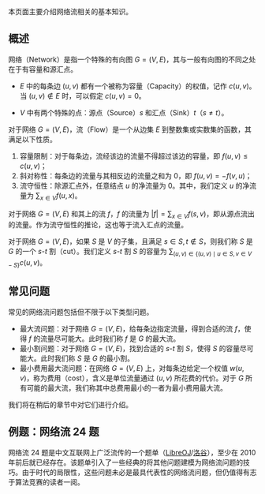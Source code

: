 本页面主要介绍网络流相关的基本知识。

## 概述

网络（Network）是指一个特殊的有向图 $G=(V,E)$，其与一般有向图的不同之处在于有容量和源汇点。

- $E$ 中的每条边 $(u, v)$ 都有一个被称为容量（Capacity）的权值，记作 $c(u, v)$。当 $(u,v)\notin E$ 时，可以假定 $c(u,v)=0$。

- $V$ 中有两个特殊的点：源点（Source）$s$ 和汇点（Sink）$t$（$s \neq t$）。

对于网络 $G=(V, E)$，流（Flow）是一个从边集 $E$ 到整数集或实数集的函数，其满足以下性质。

1. 容量限制：对于每条边，流经该边的流量不得超过该边的容量，即 $f(u,v) \leq c(u,v)$；
2. 斜对称性：每条边的流量与其相反边的流量之和为 $0$，即 $f(u,v)=-f(v,u)$；
3. 流守恒性：除源汇点外，任意结点 $u$ 的净流量为 $0$。其中，我们定义 $u$ 的净流量为 $\sum_{x \in V} f(u, x)$。

对于网络 $G = (V, E)$ 和其上的流 $f$，$f$ 的流量为 $|f| = \sum_{x \in V} f(s, v)$，即从源点流出的流量。作为流守恒性的推论，这也等于流入汇点的流量。

对于网络 $G = (V, E)$，如果 $S$ 是 $V$ 的子集，且满足 $s \in S, t \not\in S$，则我们称 $S$ 是 $G$ 的一个 $s$-$t$ 割（cut）。我们定义 $s$-$t$ 割 $S$ 的容量为 $\sum_{(u, v) \in \{(u, v) \mid u \in S, v \in V-S\}} c(u, v)$。

## 常见问题

常见的网络流问题包括但不限于以下类型问题。

* 最大流问题：对于网络 $G = (V, E)$，给每条边指定流量，得到合适的流 $f$，使得 $f$ 的流量尽可能大。此时我们称 $f$ 是 $G$ 的最大流。
* 最小割问题：对于网络 $G = (V, E)$，找到合适的 $s$-$t$ 割 $S$，使得 $S$ 的容量尽可能大。此时我们称 $S$ 是 $G$ 的最小割。
* 最小费用最大流问题：在网络 $G = (V, E)$ 上，对每条边给定一个权值 $w(u, v)$，称为费用（cost），含义是单位流量通过 $(u, v)$ 所花费的代价。对于 $G$ 所有可能的最大流，我们称其中总费用最小的一者为最小费用最大流。

我们将在稍后的章节中对它们进行介绍。

## 例题：网络流 24 题

网络流 24 题是中文互联网上广泛流传的一个题单（[LibreOJ](https://loj.ac/problems/tag/30)/[洛谷](https://www.luogu.com.cn/problem/list?tag=332)），至少在 2010 年前后就已经存在。该题单引入了一些经典的将其他问题建模为网络流问题的技巧。由于时代的局限性，这些问题未必是最具代表性的网络流问题，但仍值得有志于算法竞赛的读者一阅。
